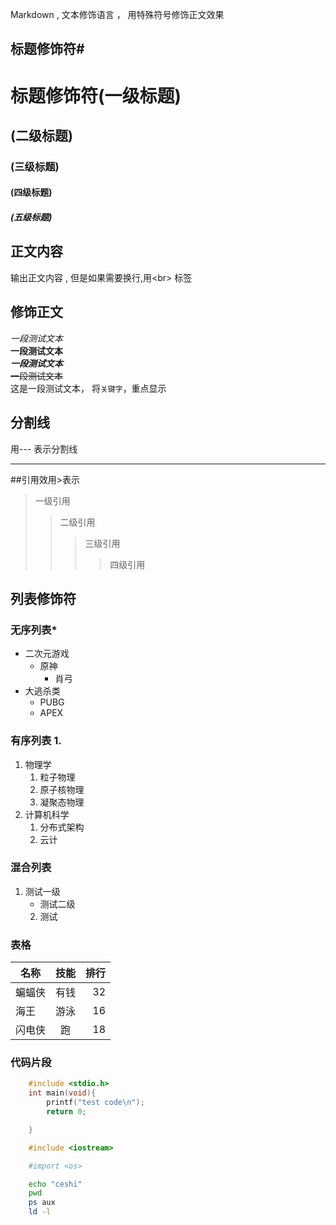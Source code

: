Markdown , 文本修饰语言 ， 用特殊符号修饰正文效果<br>

## 标题修饰符\#

# 标题修饰符(一级标题)
## (二级标题)
### (三级标题)
#### (四级标题)
##### (五级标题)

## 正文内容
   输出正文内容 , 但是如果需要换行,用\<br\> 标签

## 修饰正文
   *一段测试文本<br>*
   **一段测试文本<br>**
   ***一段测试文本<br>***
   ~~一段测试文本<br>~~
   这是一段测试文本， 将`关键字`，重点显示
## 分割线
   用\-\-\- 表示分割线

---

##引用效用\>表示
> 一级引用
>> 二级引用
>>> 三级引用
>>>> 四级引用

## 列表修饰符

### 无序列表\*
* 二次元游戏
  * 原神
    * 肖弓
* 大逃杀类
  * PUBG
  * APEX
### 有序列表 1.
1. 物理学
   1. 粒子物理
   2. 原子核物理
   3. 凝聚态物理
2. 计算机科学
   1. 分布式架构
   2. 云计
### 混合列表
1. 测试一级
   * 测试二级
   2. 测试

### 表格
名称|技能|排行
--|:--:|--:
蝙蝠侠|有钱|32
海王|游泳|16
闪电侠|跑|18

### 代码片段

```c
	#include <stdio.h>
	int main(void){
		printf("test code\n");
		return 0;

	}
```
```cpp
	#include <iostream>
```
```python
	#import <os>
```
```bash
	echo "ceshi"
	pwd
	ps aux
	ld -l
```
